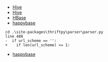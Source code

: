 - [Hive](http://www.yiibai.com/hive/)
- [Hive](http://www.aboutyun.com/thread-7316-1-1.html)
- [HBase](http://www.yiibai.com/hbase/)
- [happybase](https://happybase.readthedocs.io/en/latest/user.html#working-with-tables)
```
cd .\site-packages\thriftpy\parser\parser.py
line 488  
-  if url_scheme == '':
+    if len(url_scheme) <= 1:
```
- [happybase](https://my.oschina.net/wolfoxliu/blog/856175)
